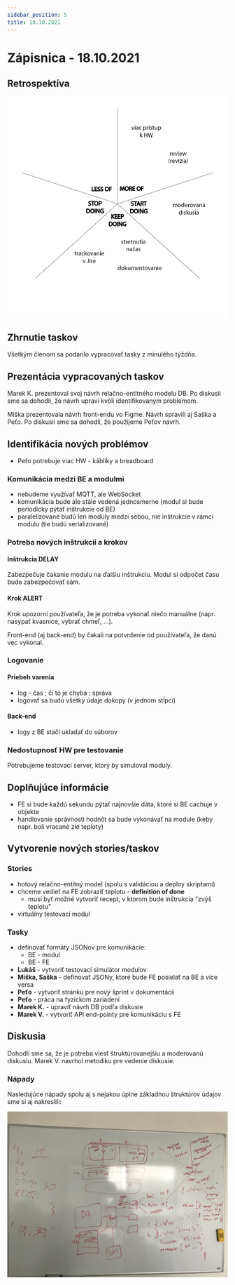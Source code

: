 ```yaml
---
sidebar_position: 5
title: 18.10.2021
---
```



# Zápisnica - 18.10.2021

## Retrospektíva

![starfish_retrospective_1.png](../../static/img/starfish_retrospective_1.png)

## Zhrnutie taskov

Všetkým členom sa podarilo vypracovať tasky z minulého týždňa.

## Prezentácia vypracovaných taskov

Marek K. prezentoval svoj návrh relačno-entitného modelu DB. Po diskusii sme sa dohodli, že návrh
upraví kvôli identifikovaným problémom.

Miška prezentovala návrh front-endu vo Figme. Návrh spravili aj Saška a Peťo. Po diskusii sme sa dohodli, že
použijeme Peťov návrh.

## Identifikácia nových problémov

- Peťo potrebuje viac HW - kábliky a breadboard

### Komunikácia medzi BE a modulmi

- nebudeme využívať MQTT, ale WebSocket
- komunikácia bude ale stále vedená jednosmerne (modul si bude periodicky
  pýtať inštrukcie od BE)
- paralelizované budú len moduly medzi sebou, nie inštrukcie v rámci modulu (tie budú serializované)
 
### Potreba nových inštrukcií a krokov

#### Inštrukcia DELAY

Zabezpečuje čakanie modulu na ďalšiu inštrukciu. Modul si odpočet času bude zabezpečovať sám.

#### Krok ALERT

Krok upozorní používateľa, že je potreba vykonať niečo manuálne (napr. nasypať kvasnice, vybrať chmeľ, ...).

Front-end (aj back-end) by čakali na potvrdenie od používateľa, že danú vec vykonal.
    
### Logovanie

#### Priebeh varenia

- log - čas ; či to je chyba ; správa
- logovať sa budú všetky údaje dokopy (v jednom stĺpci)

#### Back-end

- logy z BE stačí ukladať do súborov

### Nedostupnosť HW pre testovanie

Potrebujeme testovací server, ktorý by simuloval moduly.

## Doplňujúce informácie

- FE si bude každú sekundu pýtať najnovšie dáta, ktoré si BE cachuje v objekte
- handlovanie správnosti hodnôt sa bude vykonávať na module (keby napr. boli vracané zlé teploty)

## Vytvorenie nových stories/taskov

### Stories

- hotový relačno-entitný model (spolu s validáciou a deploy skriptami)
- chceme vedieť na FE zobraziť teplotu - **definition of done**
    - musí byť možné vytvoriť recept, v ktorom bude inštrukcia "zvýš teplotu"
- virtuálny testovací modul

### Tasky

- definovať formáty JSONov pre komunikácie:
    - BE - modul
    - BE - FE
- **Lukáš** - vytvoriť testovací simulátor modulov
- **Miška, Saška** - definovať JSONy, ktoré bude FE posielať na BE a vice versa
- **Peťo** - vytvoriť stránku pre nový šprint v dokumentácii
- **Peťo** - práca na fyzickom zariadení
- **Marek K.** - upraviť návrh DB podľa diskusie
- **Marek V.** - vytvoriť API end-pointy pre komunikáciu s FE

## Diskusia

Dohodli sme sa, že je potreba viesť štruktúrovanejšiu a moderovanú diskusiu.
Marek V. navrhol metodiku pre vedenie diskusie.

### Nápady

Nasledujúce nápady spolu aj s nejakou úplne základnou štruktúrov údajov sme si aj nakreslili:

![blackboard-18.10.jpg](../../static/img/records/blackboard-18.10.jpg)
